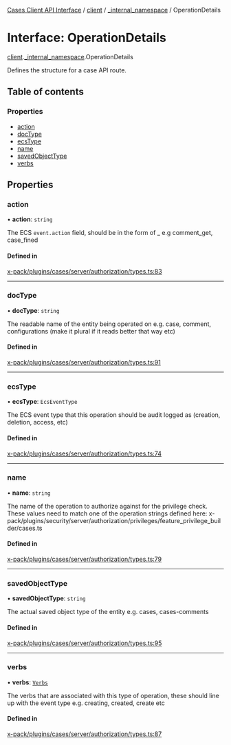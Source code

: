 [Cases Client API Interface](../README.md) / [client](../modules/client.md) / [\_internal\_namespace](../modules/client._internal_namespace.md) / OperationDetails

# Interface: OperationDetails

[client](../modules/client.md).[_internal_namespace](../modules/client._internal_namespace.md).OperationDetails

Defines the structure for a case API route.

## Table of contents

### Properties

- [action](client._internal_namespace.OperationDetails.md#action)
- [docType](client._internal_namespace.OperationDetails.md#doctype)
- [ecsType](client._internal_namespace.OperationDetails.md#ecstype)
- [name](client._internal_namespace.OperationDetails.md#name)
- [savedObjectType](client._internal_namespace.OperationDetails.md#savedobjecttype)
- [verbs](client._internal_namespace.OperationDetails.md#verbs)

## Properties

### action

• **action**: `string`

The ECS `event.action` field, should be in the form of <entity>_<operation> e.g comment_get, case_fined

#### Defined in

[x-pack/plugins/cases/server/authorization/types.ts:83](https://github.com/elastic/kibana/blob/c427bf270ae/x-pack/plugins/cases/server/authorization/types.ts#L83)

___

### docType

• **docType**: `string`

The readable name of the entity being operated on e.g. case, comment, configurations (make it plural if it reads better that way etc)

#### Defined in

[x-pack/plugins/cases/server/authorization/types.ts:91](https://github.com/elastic/kibana/blob/c427bf270ae/x-pack/plugins/cases/server/authorization/types.ts#L91)

___

### ecsType

• **ecsType**: `EcsEventType`

The ECS event type that this operation should be audit logged as (creation, deletion, access, etc)

#### Defined in

[x-pack/plugins/cases/server/authorization/types.ts:74](https://github.com/elastic/kibana/blob/c427bf270ae/x-pack/plugins/cases/server/authorization/types.ts#L74)

___

### name

• **name**: `string`

The name of the operation to authorize against for the privilege check.
These values need to match one of the operation strings defined here: x-pack/plugins/security/server/authorization/privileges/feature_privilege_builder/cases.ts

#### Defined in

[x-pack/plugins/cases/server/authorization/types.ts:79](https://github.com/elastic/kibana/blob/c427bf270ae/x-pack/plugins/cases/server/authorization/types.ts#L79)

___

### savedObjectType

• **savedObjectType**: `string`

The actual saved object type of the entity e.g. cases, cases-comments

#### Defined in

[x-pack/plugins/cases/server/authorization/types.ts:95](https://github.com/elastic/kibana/blob/c427bf270ae/x-pack/plugins/cases/server/authorization/types.ts#L95)

___

### verbs

• **verbs**: [`Verbs`](client._internal_namespace.Verbs.md)

The verbs that are associated with this type of operation, these should line up with the event type e.g. creating, created, create etc

#### Defined in

[x-pack/plugins/cases/server/authorization/types.ts:87](https://github.com/elastic/kibana/blob/c427bf270ae/x-pack/plugins/cases/server/authorization/types.ts#L87)
